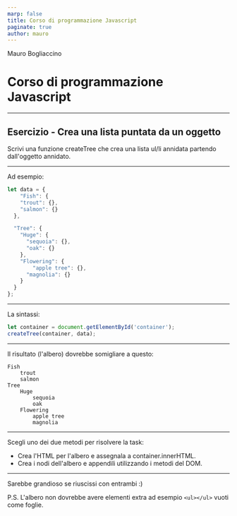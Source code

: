 ```yaml
---
marp: false
title: Corso di programmazione Javascript
paginate: true
author: mauro
---
```



Mauro Bogliaccino

# Corso di programmazione Javascript

---


## Esercizio - Crea una lista puntata da un oggetto

Scrivi una funzione createTree che crea una lista ul/li annidata partendo dall'oggetto annidato.

---


Ad esempio:

```javascript
let data = {
    "Fish": {
    "trout": {},
    "salmon": {}
  },

  "Tree": {
    "Huge": {
      "sequoia": {},
      "oak": {}
    },
    "Flowering": {
        "apple tree": {},
      "magnolia": {}
    }
  }
};
```

---


La sintassi:

```javascript
let container = document.getElementById('container');
createTree(container, data); 
```
---


Il risultato (l'albero) dovrebbe somigliare a questo:

    Fish
        trout
        salmon
    Tree
        Huge
            sequoia
            oak
        Flowering
            apple tree
            magnolia

---


Scegli uno dei due metodi per risolvere la task:

* Crea l'HTML per l'albero e assegnala a container.innerHTML.
* Crea i nodi dell'albero e appendili utilizzando i metodi del DOM.

---


Sarebbe grandioso se riuscissi con entrambi :)

P.S. L'albero non dovrebbe avere elementi extra ad esempio `<ul></ul>` vuoti come foglie.

